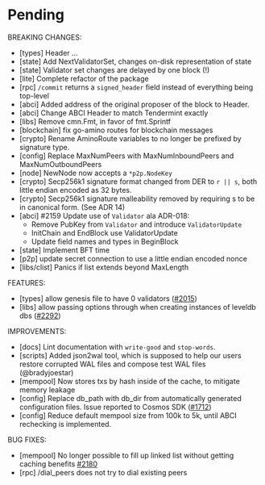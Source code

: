 # Pending

BREAKING CHANGES:
- [types] Header ...
- [state] Add NextValidatorSet, changes on-disk representation of state
- [state] Validator set changes are delayed by one block (!)
- [lite] Complete refactor of the package
- [rpc] `/commit` returns a `signed_header` field instead of everything being
  top-level
- [abci] Added address of the original proposer of the block to Header.
- [abci] Change ABCI Header to match Tendermint exactly
- [libs] Remove cmn.Fmt, in favor of fmt.Sprintf
- [blockchain] fix go-amino routes for blockchain messages
- [crypto] Rename AminoRoute variables to no longer be prefixed by signature type.
- [config] Replace MaxNumPeers with MaxNumInboundPeers and MaxNumOutboundPeers
- [node] NewNode now accepts a `*p2p.NodeKey`
- [crypto] Secp256k1 signature format changed from DER to `r || s`, both little endian encoded as 32 bytes.
- [crypto] Secp256k1 signature malleability removed by requiring s to be in canonical form. (See ADR 14)
- [abci] \#2159 Update use of `Validator` ala ADR-018:
    - Remove PubKey from `Validator` and introduce `ValidatorUpdate`
    - InitChain and EndBlock use ValidatorUpdate
    - Update field names and types in BeginBlock
- [state] Implement BFT time    
- [p2p] update secret connection to use a little endian encoded nonce
- [libs/clist] Panics if list extends beyond MaxLength

FEATURES:
- [types] allow genesis file to have 0 validators ([#2015](https://github.com/tendermint/tendermint/issues/2015))
- [libs] allow passing options through when creating instances of leveldb dbs ([#2292](https://github.com/tendermint/tendermint/issues/2292))

IMPROVEMENTS:
- [docs] Lint documentation with `write-good` and `stop-words`.
- [scripts] Added json2wal tool, which is supposed to help our users restore
  corrupted WAL files and compose test WAL files (@bradyjoestar)
- [mempool] Now stores txs by hash inside of the cache, to mitigate memory leakage
- [config] Replace db_path with db_dir from automatically generated configuration files.
  Issue reported to Cosmos SDK ([#1712](https://github.com/cosmos/cosmos-sdk/issues/1712))
- [config] Reduce default mempool size from 100k to 5k, until ABCI rechecking is implemented.

BUG FIXES:
- [mempool] No longer possible to fill up linked list without getting caching
  benefits [#2180](https://github.com/tendermint/tendermint/issues/2180)
- [rpc] /dial_peers does not try to dial existing peers
